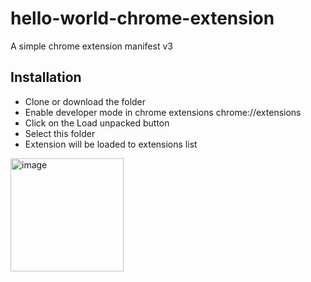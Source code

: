 # hello-world-chrome-extension

A simple chrome extension manifest v3

## Installation

- Clone or download the folder
- Enable developer mode in chrome extensions chrome://extensions
- Click on the Load unpacked button
- Select this folder
- Extension will be loaded to extensions list

<img width="181" alt="image" src="https://user-images.githubusercontent.com/22427070/179740573-844531ad-daff-4a15-9581-bcfd201bd375.png">

